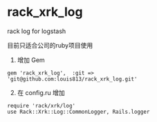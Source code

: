 # rack_xrk_log
rack log for logstash

目前只适合公司的ruby项目使用


1. 增加 Gem

~~~
gem 'rack_xrk_log',  :git => 'git@github.com:louis813/rack_xrk_log.git'
~~~

2. 在 config.ru 增加

~~~
require 'rack/xrk/log'
use Rack::Xrk::Log::CommonLogger, Rails.logger
~~~
